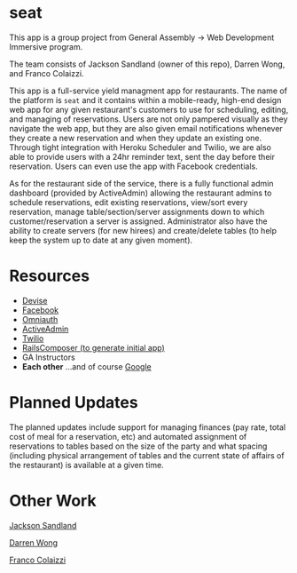 seat
====
This app is a group project from General Assembly -> Web Development Immersive program.

The team consists of Jackson Sandland (owner of this repo), Darren Wong, and Franco Colaizzi.

This app is a full-service yield managment app for restaurants.  The name of the platform is `seat` and it contains within a mobile-ready, high-end design web app for any given restaurant's customers to use for scheduling, editing, and managing of reservations.  Users are not only pampered visually as they navigate the web app, but they are also given email notifications whenever they create a new reservation and when they update an existing one.  Through tight integration with Heroku Scheduler and Twilio, we are also able to provide users with a 24hr reminder text, sent the day before their reservation.  Users can even use the app with Facebook credentials.

As for the restaurant side of the service, there is a fully functional admin dashboard (provided by ActiveAdmin) allowing the restaurant admins to schedule reservations, edit existing reservations, view/sort every reservation, manage table/section/server assignments down to which customer/reservation a server is assigned.  Administrator also have the ability to create servers (for new hirees) and create/delete tables (to help keep the system up to date at any given moment).

Resources
====

- [Devise](https://github.com/plataformatec/devise)
- [Facebook](facebook.com)
- [Omniauth](https://github.com/intridea/omniauth-github)
- [ActiveAdmin](http://www.activeadmin.info/)
- [Twilio](twilio.com)
- [RailsComposer (to generate initial app)](http://railsapps.github.io/rails-composer/)
- GA Instructors
- **Each other**
...and of course [Google](www.google.com)


Planned Updates
====
The planned updates include support for managing finances (pay rate, total cost of meal for a reservation, etc) and automated assignment of reservations to tables based on the size of the party and what spacing (including physical arrangement of tables and the current state of affairs of the restaurant) is available at a given time.

Other Work
====
[Jackson Sandland](https://github.com/jacksonsandland)

[Darren Wong](https://github.com/darrenwong916)

[Franco Colaizzi](https://github.com/fnc314)

